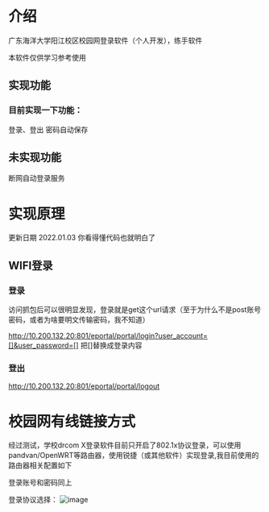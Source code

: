 # 介绍
广东海洋大学阳江校区校园网登录软件（个人开发），练手软件

本软件仅供学习参考使用

## 实现功能
### 目前实现一下功能：
登录、登出
密码自动保存

## 未实现功能
断网自动登录服务

# 实现原理
更新日期 2022.01.03
你看得懂代码也就明白了

## WIFI登录

### 登录
访问抓包后可以很明显发现，登录就是get这个url请求（至于为什么不是post账号密码，或者为啥要明文传输密码，我不知道）

http://10.200.132.20:801/eportal/portal/login?user_account=[]&user_password=[]
把[]替换成登录内容



### 登出
http://10.200.132.20:801/eportal/portal/logout

# 校园网有线链接方式

经过测试，学校drcom X登录软件目前只开启了802.1x协议登录，可以使用pandvan/OpenWRT等路由器，使用锐捷（或其他软件）实现登录,我目前使用的路由器相关配置如下

登录账号和密码同上

登录协议选择：
![image](https://user-images.githubusercontent.com/49276659/193325371-1c9f8877-50fb-46cb-9cab-e5eca6d94352.png)








